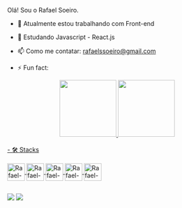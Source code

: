 Olá! Sou o Rafael Soeiro.

- 🔭 Atualmente estou trabalhando com Front-end
- 🌱 Estudando Javascript - React.js 
- 📫 Como me contatar: rafaelssoeiro@gmail.com

- ⚡ Fun fact: 
<div align="center">
  <a href="https://github.com/rafaelsoeiro">
  <img height="130em" src="https://github-readme-stats.vercel.app/api?username=rafaelsoeiro&show_icons=true&vision-friendly-dark&include_all_commits=true&count_private=true"/>
  <img height="130em" src="https://github-readme-stats.vercel.app/api/top-langs/?username=rafaelsoeiro&layout=compact&langs_count=7&theme=dracula"/>
</div>

<div style="display: inline_block"><br>
  - 🛠 Stacks 
  <br/>
  <br/>
  
  <img  align="center" alt="Rafael-HTML" height="40" width="40" src="https://cdn.jsdelivr.net/gh/devicons/devicon/icons/html5/html5-original-wordmark.svg"/>

  <img align="center" alt="Rafael-CSS" height="40" width="40" src="https://cdn.jsdelivr.net/gh/devicons/devicon/icons/css3/css3-original-wordmark.svg" />
  <img align="center" alt="Rafael-bootstrap" height="40" width="40" src="https://cdn.jsdelivr.net/gh/devicons/devicon/icons/bootstrap/bootstrap-original.svg" />
  
  <img align="center" alt="Rafael-Js" height="40" width="40" src="https://cdn.jsdelivr.net/gh/devicons/devicon/icons/javascript/javascript-original.svg" />
  <img align="center" alt="Rafael-react.js" height="40" width="40" src="https://cdn.jsdelivr.net/gh/devicons/devicon/icons/react/react-original.svg" />
  
</div>
  
  ##
 
<div> 
  <a href = "mailto:rafaessoeiro@gmail.com"><img src="https://img.shields.io/badge/-Gmail-%23333?style=for-the-badge&logo=gmail&logoColor=white" target="_blank"></a>
  <a href="https://www.linkedin.com/in/rafael-soeiro-a8889a193/" target="_blank"><img src="https://img.shields.io/badge/-LinkedIn-%230077B5?style=for-the-badge&logo=linkedin&logoColor=white" target="_blank"></a> 
</div>